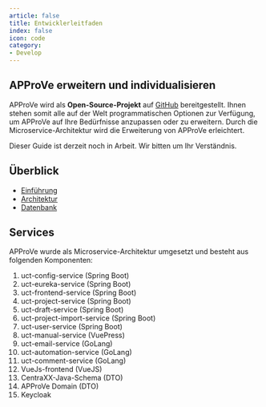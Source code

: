 ```yaml
---
article: false
title: Entwicklerleitfaden
index: false
icon: code
category:
- Develop
---
```



## APProVe erweitern und individualisieren
APProVe wird als **Open-Source-Projekt** auf [GitHub](https://github.com/iBDFrankfurt/APProVe) bereitgestellt. 
Ihnen stehen somit alle auf der Welt programmatischen Optionen zur Verfügung, um APProVe auf Ihre Bedürfnisse anzupassen oder zu erweitern.
Durch die Microservice-Architektur wird die Erweiterung von APProVe erleichtert.

Dieser Guide ist derzeit noch in Arbeit. Wir bitten um Ihr Verständnis.

## Überblick
- [Einführung](introduction.md)
- [Architektur](architecture.md)
- [Datenbank](database.md)

## Services
APProVe wurde als Microservice-Architektur umgesetzt und besteht aus folgenden Komponenten:
1. uct-config-service (Spring Boot)
2. uct-eureka-service (Spring Boot)
3. uct-frontend-service (Spring Boot)
4. uct-project-service (Spring Boot)
5. uct-draft-service (Spring Boot)
6. uct-project-import-service (Spring Boot)
7. uct-user-service (Spring Boot)
8. uct-manual-service (VuePress)
9. uct-email-service (GoLang)
10. uct-automation-service (GoLang)
11. uct-comment-service (GoLang)
12. VueJs-frontend (VueJS)
13. CentraXX-Java-Schema (DTO)
14. APProVe Domain (DTO)
15. Keycloak
